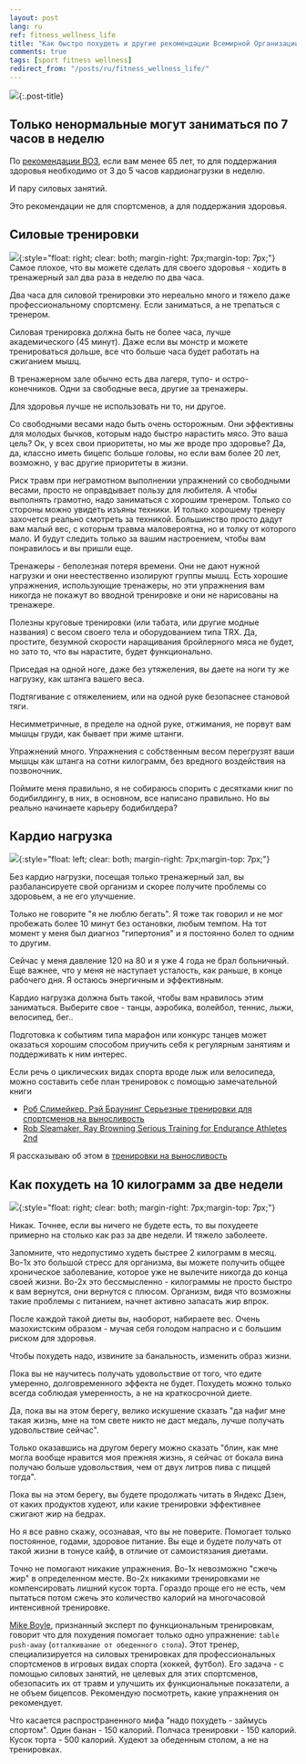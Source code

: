 ```yaml
---
layout: post
lang: ru
ref: fitness_wellness_life
title: "Как быстро похудеть и другие рекомендации Всемирной Организации Здравоохранения"
comments: true
tags: [sport fitness wellness]
redirect_from: "/posts/ru/fitness_wellness_life/"
---
```

![](/images/who-logo.png){:.post-title}

<style type="text/css">
  h2 {
    content: "";
    clear: both;
  }
</style>

## Только ненормальные могут заниматься по 7 часов в неделю

По [рекомендации ВОЗ](https://apps.who.int/iris/bitstream/handle/10665/44399/9789244599976_rus.pdf;jsessionid=9ECC70B1B448A161764E215F925FC9A5?sequence=3), 
если вам менее 65 лет, то для поддержания здоровья необходимо от 3 до 5 часов 
кардионагрузки в неделю. 

И пару силовых занятий.

Это рекомендации не для спортсменов, а для поддержания здоровья.

## Силовые тренировки

![](/images/Image00001.png){:style="float: right; clear: both; margin-right: 7px;margin-top: 7px;"}
Самое плохое, что вы можете сделать для своего здоровья - ходить в тренажерный зал
два раза в неделю по два часа. 

Два часа для силовой тренировки это нереально много и тяжело
даже профессиональному спортсмену. Если заниматься, а не трепаться с тренером.

Силовая тренировка должна быть не более часа, лучше академического (45 минут).
Даже если вы монстр и можете тренироваться дольше, все что больше часа будет 
работать на сжиганием мышц. 

В тренажерном зале обычно есть два лагеря, тупо- и остро-конечников.
Одни за свободные веса, другие за тренажеры.

Для здоровья лучше не использовать ни то, ни другое.

Со свободными весами надо быть очень осторожным. Они эффективны для молодых
бычков, которым надо быстро нарастить мясо. Это ваша цель? 
Ок, у всех свои приоритеты, но мы же вроде про здоровье? 
Да, да, классно иметь бицепс больше головы, но если вам более 20 лет, возможно, 
у вас другие приоритеты в жизни.

Риск травм при неграмотном выполнении упражнений со свободными
весами, просто не оправдывает пользу для любителя. А чтобы выполнять грамотно, надо 
заниматься с хорошим тренером. Только со стороны можно увидеть изъяны техники. И только
хорошему тренеру захочется реально смотреть за техникой. Большинство просто дадут вам малый 
вес, с которым травма маловероятна, но и толку от которого мало. И будут следить
только за вашим настроением, чтобы вам понравилось и вы пришли еще.
 
Тренажеры - беполезная потеря времени. Они не дают нужной нагрузки и они неестественно
изолируют группы мышц. Есть хорошие упражнения, использующие тренажеры,
но эти упражнения вам никогда не покажут во вводной тренировке и они не нарисованы
на тренажере.

Полезны круговые тренировки (или табата, или другие модные названия) с весом своего 
тела и оборудованием типа TRX.
Да, простите, безумной скорости наращивания бройлерного мяса не будет,
но зато то, что вы нарастите, будет функционально. 

Приседая на одной ноге, даже без утяжеления, вы даете на ноги
ту же нагрузку, как штанга вашего веса. 

Подтягивание с отяжелением, или на одной руке безопаснее становой тяги. 

Несимметричные, в пределе на одной руке, отжимания, не порвут вам мышцы
груди, как бывает при жиме штанги.
 
Упражнений много. Упражнения с собственным весом перегрузят ваши 
мышцы как штанга на сотни килограмм, без вредного воздействия на позвоночник.

Поймите меня правильно, я не собираюсь спорить с десятками книг по бодибилдингу,
в них, в основном, все написано правильно. Но вы реально начинаете карьеру
бодибилдера?

## Кардио нагрузка
![](/images/Image00002.png){:style="float: left; clear: both; margin-right: 7px;margin-top: 7px;"}

Без кардио нагрузки, посещая только тренажерный зал, вы разбалансируете свой 
организм и скорее получите проблемы со здоровьем, а не его улучшение.

Только не говорите "я не люблю бегать". Я тоже так говорил и не мог пробежать 
более 10 минут без остановки, любым темпом. На тот момент у меня был диагноз
"гипертония" и я постоянно болел то одним то другим.

Сейчас у меня давление 120 на 80 и я уже 4 года не брал больничный. Еще важнее,
что у меня не наступает усталость, как раньше, в конце рабочего дня.
Я остаюсь энергичным и эффективным. 

Кардио нагрузка должна быть такой, чтобы вам нравилось этим заниматься.
Выберите свое - танцы, аэробика, волейбол, теннис, лыжи, велосипед, бег..

Подготовка к событиям типа марафон или конкурс танцев может оказаться хорошим 
способом приучить себя к регулярным занятиям и поддерживать к ним интерес.

Если речь о циклических видах спорта вроде лыж или велосипеда, можно составить
себе план тренировок с помощью замечательной книги
* [Роб Слимейкер, Рэй Браунинг Серьезные тренировки для спортсменов на выносливость](https://www.ozon.ru/context/detail/id/142772738/)
* [Rob Sleamaker, Ray Browning Serious Training for Endurance Athletes 2nd](https://www.amazon.com/Serious-Training-Endurance-Athletes-2nd/dp/0873226445) 

Я рассказываю об этом в [тренировки на выносливость](/posts/ru/serious_training_endurance_athlets_rob_sleamaker_ray_browning.html) 

## Как похудеть на 10 килограмм за две недели

![](/images/Image00003.png){:style="float: right; clear: both; margin-right: 7px;margin-top: 7px;"}

Никак. Точнее, если вы ничего не будете есть, то вы похудеете примерно на столько
как раз за две недели. И тяжело заболеете.

Запомните, что недопустимо худеть быстрее 2 килограмм в месяц. Во-1х это большой 
стресс для организма, вы можете получить общее хроническое заболевание, которое уже 
не вылечите никогда до конца своей жизни. 
Во-2х это бессмысленно - килограммы не просто быстро к вам вернутся, они вернутся 
с плюсом. Организм, видя что возможны такие проблемы с питанием, начнет активно
запасать жир впрок. 

После каждой такой диеты вы, наоборот, набираете вес. 
Очень мазохистским образом - мучая себя голодом напрасно и с большим риском для 
здоровья. 

Чтобы похудеть надо, извините за банальность, изменить образ жизни.

Пока вы не научитесь получать удовольствие от того, что едите умеренно,
долговременного эффекта не будет. 
Похудеть можно только всегда соблюдая умеренность, а не на краткосрочной диете.

Да, пока вы на этом берегу, велико искушение
сказать "да нафиг мне такая жизнь, мне на том свете никто не даст медаль,
лучше получать удовольствие сейчас". 

Только  оказавшись на другом берегу можно сказать "блин, как мне могла вообще
нравится моя прежняя жизнь, я сейчас от бокала вина получаю больше удовольствия,
чем от двух литров пива с пиццей тогда".
 
Пока вы на этом берегу, вы будете продолжать читать в Яндекс Дзен, от каких
продуктов худеют, или какие тренировки эффективнее сжигают жир на бедрах.

Но я все равно скажу, осознавая, что вы не поверите. Помогает только постоянное, 
годами, здоровое питание. Вы еще и будете получать от такой жизни в тонусе кайф,
в отличие от самоистязания диетами. 

Точно не помогают никакие упражнения. Во-1х невозможно "сжечь жир" в определенном месте.
Во-2х никакими тренировками не компенсировать лишний кусок торта. Гораздо проще
его не есть, чем пытаться потом сжечь это количество калорий на многочасовой
интенсивной тренировке.

[Mike Boyle](http://www.bodybyboyle.com/), признанный эксперт по функциональным
тренировкам, говорит что для похудения помогает только одно упражнение: 
`table push-away` (`отталкивание от обеденного стола`). Этот тренер,
специализируется на силовых тренировках для профессиональных спортсменов в игровых
видах спорта (хоккей, футбол). Его задача - с помощью силовых занятий, не целевых для
этих спортсменов, обезопасить их от травм и улучшить их функциональные показатели,
а не объем бицепсов. Рекомендую посмотреть, какие упражнения он рекомендует.

Что касается распространенного мифа "надо похудеть - займусь спортом".
Один банан - 150 калорий. Полчаса тренировки - 150 калорий. 
Кусок торта - 500 калорий. Худеют за обеденным столом, а не на тренировках.
